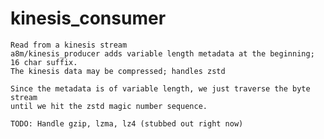# kinesis_consumer
	Read from a kinesis stream
	a8m/kinesis_producer adds variable length metadata at the beginning; 16 char suffix.
	The kinesis data may be compressed; handles zstd

	Since the metadata is of variable length, we just traverse the byte stream
	until we hit the zstd magic number sequence.

	TODO: Handle gzip, lzma, lz4 (stubbed out right now)
